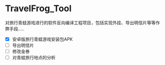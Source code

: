 # TravelFrog_Tool
对旅行青蛙游戏进行的软件反向编译工程项目，包括实现外挂、导出明信片等等作弊手段.....

- [X] 安卓版旅行青蛙游戏安装包APK
- [ ] 导出明信片
- [ ] 修改金券
- [ ] 对青蛙旅行地点的分析
